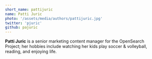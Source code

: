 ```yaml
---
short_name: pattijuric
name: Patti Juric
photo: '/assets/media/authors/pattijuric.jpg'
twitter: 'pjuric'
github: pajuric
---
```

**Patti Juric** is a senior marketing content manager for the OpenSearch Project; her hobbies include watching her kids play soccer & volleyball, reading, and enjoying life.